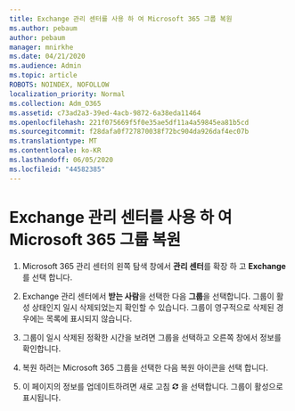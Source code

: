 ```yaml
---
title: Exchange 관리 센터를 사용 하 여 Microsoft 365 그룹 복원
ms.author: pebaum
author: pebaum
manager: mnirkhe
ms.date: 04/21/2020
ms.audience: Admin
ms.topic: article
ROBOTS: NOINDEX, NOFOLLOW
localization_priority: Normal
ms.collection: Adm_O365
ms.assetid: c73ad2a3-39ed-4acb-9872-6a38eda11464
ms.openlocfilehash: 221f075669f5f0e35ae5df11a4a59845ea81b5cd
ms.sourcegitcommit: f28dafa0f727870038f72bc904da926daf4ec07b
ms.translationtype: MT
ms.contentlocale: ko-KR
ms.lasthandoff: 06/05/2020
ms.locfileid: "44582385"
---
```

# <a name="restore-a-microsoft-365-group-using-the-exchange-admin-center"></a>Exchange 관리 센터를 사용 하 여 Microsoft 365 그룹 복원

1. Microsoft 365 관리 센터의 왼쪽 탐색 창에서 **관리 센터**를 확장 하 고 **Exchange**를 선택 합니다.
    
2. Exchange 관리 센터에서 **받는 사람**을 선택한 다음 **그룹**을 선택합니다. 그룹이 활성 상태인지 일시 삭제되었는지 확인할 수 있습니다. 그룹이 영구적으로 삭제된 경우에는 목록에 표시되지 않습니다.
    
3. 그룹이 일시 삭제된 정확한 시간을 보려면 그룹을 선택하고 오른쪽 창에서 정보를 확인합니다.
    
4. 복원 하려는 Microsoft 365 그룹을 선택한 다음 복원 아이콘을 선택 합니다.
    
5. 이 페이지의 정보를 업데이트하려면 새로 고침 ![새로 고침 아이콘](media/6464df90-2a91-4c1f-92a6-9a38c7696ac3.gif) 을 선택합니다. 그룹이 활성으로 표시됩니다. 
    

